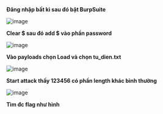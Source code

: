__Đăng nhập bất kì sau đó bật BurpSuite__

![image](https://user-images.githubusercontent.com/86923385/130317962-571fe8f8-1387-4d7b-a8cf-b50625f616d6.png)

__Clear $ sau đó add $ vào phần password__

![image](https://user-images.githubusercontent.com/86923385/130318011-c1d9489d-503a-439a-b87f-95f355f16472.png)

__Vào payloads chọn Load và chọn tu_dien.txt__

![image](https://user-images.githubusercontent.com/86923385/130318046-3c74dab6-78bf-49e6-9f32-c8f78853300f.png)

__Start attack thấy 123456 có phần length khác bình thường__

![image](https://user-images.githubusercontent.com/86923385/130318086-301e2458-6e88-42a4-98ed-7154bb0f6f3a.png)

__Tìm đc flag như hình__

